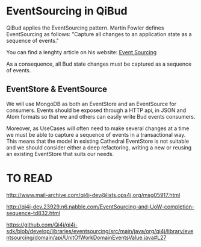 # EventSourcing in QiBud

QiBud applies the EventSourcing pattern. Martin Fowler defines EventSourcing as
follows: "Capture all changes to an application state as a sequence of events."

You can find a lenghty article on his website:
[Event Sourcing](http://martinfowler.com/eaaDev/EventSourcing.html)

As a consequence, all Bud state changes must be captured as a sequence of
events.

## EventStore & EventSource

We will use MongoDB as both an EventStore and an EventSource for consumers.
Events should be exposed through a HTTP api, in JSON and Atom formats so that
we and others can easily write Bud events consumers.

Moreover, as UseCases will often need to make several changes at a time
we must be able to capture a sequence of events in a transactional way. This
means that the model in existing Cathedral EventStore is not suitable and we
should consider either a deep refactoring, writing a new or reusing an existing
EventStore that suits our needs.

# TO READ

http://www.mail-archive.com/qi4j-dev@lists.ops4j.org/msg05917.html

http://qi4j-dev.23929.n6.nabble.com/EventSourcing-and-UoW-completion-sequence-td832.html

https://github.com/Qi4j/qi4j-sdk/blob/develop/libraries/eventsourcing/src/main/java/org/qi4j/library/eventsourcing/domain/api/UnitOfWorkDomainEventsValue.java#L27

 

